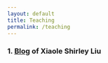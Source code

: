 ```yaml
---
layout: default
title: Teaching
permalink: /teaching
---
```


### 1. [Blog](https://www.longwoodgenomics.org/) of Xiaole Shirley Liu

